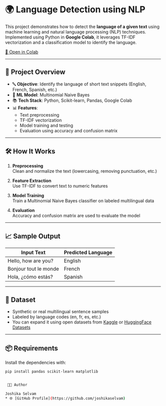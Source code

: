 # 🌍 Language Detection using NLP

This project demonstrates how to detect the **language of a given text** using machine learning and natural language processing (NLP) techniques. Implemented using Python in **Google Colab**, it leverages TF-IDF vectorization and a classification model to identify the language.

[🔗 Open in Colab](https://colab.research.google.com/github/joshikaselvam/Language-Detection-using-NLP/blob/main/Language_detection.ipynb)


---

## 📌 Project Overview

- 🔤 **Objective**: Identify the language of short text snippets (English, French, Spanish, etc.)
- 🧠 **ML Model**: Multinomial Naive Bayes
- 📚 **Tech Stack**: Python, Scikit-learn, Pandas, Google Colab
- 📊 **Features**: 
  - Text preprocessing
  - TF-IDF vectorization
  - Model training and testing
  - Evaluation using accuracy and confusion matrix

---

## 🛠️ How It Works

1. **Preprocessing**  
   Clean and normalize the text (lowercasing, removing punctuation, etc.)

2. **Feature Extraction**  
   Use TF-IDF to convert text to numeric features

3. **Model Training**  
   Train a Multinomial Naive Bayes classifier on labeled multilingual data

4. **Evaluation**  
   Accuracy and confusion matrix are used to evaluate the model

---

## 📈 Sample Output

| Input Text              | Predicted Language |
|-------------------------|--------------------|
| Hello, how are you?     | English            |
| Bonjour tout le monde   | French             |
| Hola, ¿cómo estás?      | Spanish            |

---

## 📂 Dataset

- Synthetic or real multilingual sentence samples
- Labeled by language codes (en, fr, es, etc.)
- You can expand it using open datasets from [Kaggle](https://www.kaggle.com) or [HuggingFace Datasets](https://huggingface.co/datasets)

---

## 📦 Requirements

Install the dependencies with:

```bash
pip install pandas scikit-learn matplotlib


 👩‍💻 Author

Joshika Selvam
* 🌐 [GitHub Profile](https://github.com/joshikaselvam)

